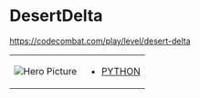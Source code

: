 # DesertDelta 

https://codecombat.com/play/level/desert-delta
<table>
<tr>
<td>

![Hero Picture](hero.png?raw=true "Hero Picture")

</td>
<td>
<ul>
<li>

[PYTHON](DesertDelta.py)

</li>
</td>
</tr>
<table>